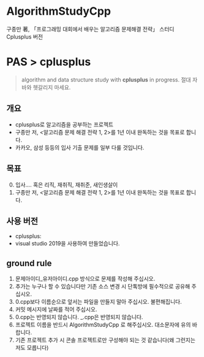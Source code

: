 # AlgorithmStudyCpp
구종만 著, 「프로그래밍 대회에서 배우는 알고리즘 문제해결 전략」 스터디 Cplusplus 버전

# PAS > cplusplus
> algorithm and data structure study with **cplusplus** in progress. 절대 자바와 헷갈리지 마세요.

## 개요  
- cplusplus로 알고리즘을 공부하는 프로젝트
- 구종만 저, <알고리즘 문제 해결 전략 1, 2>를 1년 이내 완독하는 것을 목표로 합니다. 
- 카카오, 삼성 등등의 입사 기출 문제를 일부 다룰 것입니다.

## 목표
0. 입사.... 혹은 리직, 재취직, 재취준, 새인생살이
1. 구종만 저, <알고리즘 문제 해결 전략 1, 2>를 1년 이내 완독하는 것을 목표로 합니다. 

## 사용 버전
- cplusplus: 
- visual studio 2019을 사용하여 만들었습니다.     

## ground rule
1. 문제아이디_유저아이디.cpp 방식으로 문제를 작성해 주십시오.
2. 추가는 누구나 할 수 있습니다만 기존 소스 변경 시 단톡방에 필수적으로 공유해 주십시오.
3. 0.cpp보다 이름순으로 앞서는 파일을 만들지 말아 주십시오. 불편해집니다.
4. 커밋 메시지에 날짜를 적어 주십시오.
5. 0.cpp는 반영되지 않습니다. \_.cpp은 반영되지 않습니다.
6. 프로젝트 이름을 반드시 AlgorithmStudyCpp 로 해주십시오. 대소문자에 유의 바랍니다.
7. 기존 프로젝트 추가 시 콘솔 프로젝트로만 구성해야 되는 것 같습니다(왜 그런지는 저도 모릅니다)
